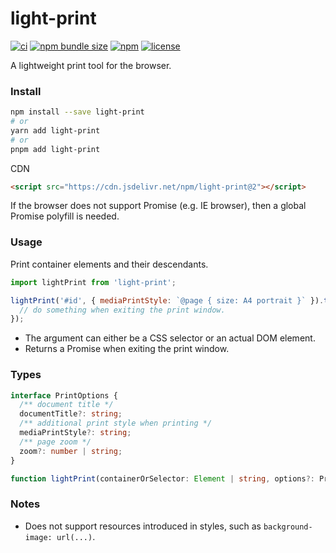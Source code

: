 # light-print

[![ci](https://img.shields.io/github/actions/workflow/status/xunmi1/light-print/ci.yml?style=flat-square&logo=github)](https://github.com/xunmi1/light-print/actions/workflows/ci.yml)
[![npm bundle size](https://img.shields.io/bundlephobia/minzip/light-print?style=flat-square)](https://www.npmjs.com/package/light-print)
[![npm](https://img.shields.io/npm/v/light-print?style=flat-square)](https://www.npmjs.com/package/light-print)
[![license](https://img.shields.io/npm/l/light-print?style=flat-square)](https://www.npmjs.com/package/light-print)

A lightweight print tool for the browser.

### Install

```bash
npm install --save light-print
# or
yarn add light-print
# or
pnpm add light-print
```

CDN

```html
<script src="https://cdn.jsdelivr.net/npm/light-print@2"></script>
```

If the browser does not support Promise (e.g. IE browser), then a global Promise polyfill is needed.

### Usage

Print container elements and their descendants.

```js
import lightPrint from 'light-print';

lightPrint('#id', { mediaPrintStyle: `@page { size: A4 portrait }` }).then(() => {
  // do something when exiting the print window.
});
```

- The argument can either be a CSS selector or an actual DOM element.
- Returns a Promise when exiting the print window.

### Types

```ts
interface PrintOptions {
  /** document title */
  documentTitle?: string;
  /** additional print style when printing */
  mediaPrintStyle?: string;
  /** page zoom */
  zoom?: number | string;
}

function lightPrint(containerOrSelector: Element | string, options?: PrintOptions): Promise<void>;
```

### Notes

- Does not support resources introduced in styles, such as `background-image: url(...)`.
